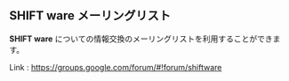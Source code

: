 ## **SHIFT ware メーリングリスト**
**SHIFT ware** についての情報交換のメーリングリストを利用することができます。

Link : https://groups.google.com/forum/#!forum/shiftware
